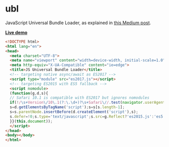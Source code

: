 # ubl
JavaScript Universal Bundle Loader, as explained in [this Medium post](https://medium.com/@WebReflection/a-universal-bundle-loader-6d7f3e628f93).

**[Live demo](https://webreflection.github.io/ubl/)**

```html
<!DOCTYPE html>
<html lang="en">
<head>
  <meta charset="UTF-8">
  <meta name="viewport" content="width=device-width, initial-scale=1.0">
  <meta http-equiv="X-UA-Compatible" content="ie=edge">
  <title>JS Universal Bundle Loader</title>
  <!-- targeting native async/await as ES2017 -->
  <script type="module" src="es2017.js"></script>
  <!-- targeting ES2015 with ES5 fallback -->
  <script nomodule>
  (function(g,d,s){
  // Safari 10.1 is compatible with ES2017 but ignores nomodules
  if(!/\s+Version\/10\.1(?:\.\d+)?\s+Safari\//.test(navigator.userAgent)){
  s=d.getElementsByTagName('script');s=s[s.length-1];
  s=s.parentNode.insertBefore(d.createElement('script'),s);
  s.defer=!0;s.type='text/javascript';s.src=g.Reflect?'es2015.js':'es5.js';
  }}(this,document));
  </script>
</head>
<body></body>
</html>
```
